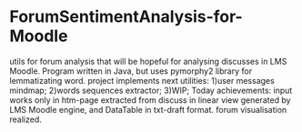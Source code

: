 # ForumSentimentAnalysis-for-Moodle
utils for forum analysis that will be hopeful for analysing discusses in LMS Moodle.
Program written in Java, but uses pymorphy2 library for lemmatizating word.
project implements next utilities:
1)user messages mindmap;
2)words sequences extractor;
3)WIP;
Today achievements:
input works only in htm-page extracted from discuss in linear view generated by LMS Moodle engine, and DataTable in txt-draft format.
forum visualisation realized.
